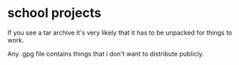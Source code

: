 # school projects

If you see a tar archive it's very likely that it has to be unpacked for things to work.

Any .gpg file contains things that i don't want to distribute publicly.
